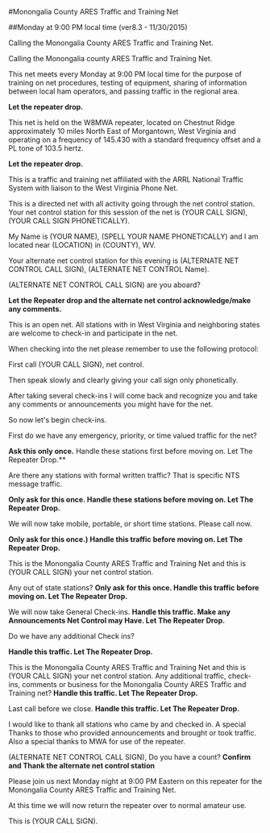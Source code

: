 #Monongalia County ARES Traffic and Training Net

##Monday at 9:00 PM local time (ver8.3 - 11/30/2015)

Calling the Monongalia County ARES Traffic and Training Net.

Calling the Monongalia county ARES Traffic and Training Net.

This net meets every Monday at 9:00 PM local time for the purpose of training on net procedures, testing of equipment, sharing of information between local ham operators, and passing traffic in the regional area.

**Let the repeater drop.**

This net is held on the W8MWA repeater, located on Chestnut Ridge approximately 10 miles North East of Morgantown, West Virginia and operating on a frequency of 145.430 with a standard frequency offset and a PL tone of 103.5 hertz.

**Let the repeater drop.**

This is a traffic and training net affiliated with the ARRL National Traffic System with liaison to the West Virginia Phone Net.

This is a directed net with all activity going through the net control station.  Your net control station for this session of the net is (YOUR CALL SIGN),(YOUR CALL SIGN PHONETICALLY).

My Name is (YOUR NAME), (SPELL YOUR NAME PHONETICALLY) and I am located near (LOCATION) in (COUNTY), WV.

Your alternate net control station for this evening is (ALTERNATE NET CONTROL CALL SIGN), (ALTERNATE NET CONTROL Name).

(ALTERNATE NET CONTROL CALL SIGN) are you aboard?

**Let the Repeater drop and the alternate net control acknowledge/make any comments.**

This is an open net.  All stations with in West Virginia and neighboring states are welcome to check-in and participate in the net.

When checking into the net please remember to use the following protocol:

First call (YOUR CALL SIGN), net control.

Then speak slowly and clearly giving your call sign only phonetically.

After taking several check-ins I will come back and recognize you and take any comments or announcements you might have for the net.


So now let's begin check-ins.

First do we have any emergency, priority, or time valued traffic for the net?

**Ask this only once.**
Handle these stations first before moving on.
Let The Repeater Drop.**

Are there any stations with formal written traffic?  That is specific NTS message traffic.

**Only ask for this once.
Handle these stations before moving on.
Let The Repeater Drop.**

We will now take mobile, portable, or short time stations.  Please call now.

**Only ask for this once.)
Handle this traffic before moving on.
Let The Repeater Drop.**

This is the Monongalia County ARES Traffic and Training Net and this is (YOUR CALL SIGN) your net control station.

Any out of state stations?
**Only ask for this once.
Handle this traffic before moving on.
Let The Repeater Drop.**

We will now take General Check-ins.
**Handle this traffic.
Make any Announcements Net Control may Have.
Let The Repeater Drop.**

Do we have any additional Check ins?

**Handle this traffic.
Let The Repeater Drop.**

This is the Monongalia County ARES Traffic and Training Net and this is (YOUR CALL SIGN) your net control station.
Any additional traffic, check-ins, comments or business for the Monongalia County ARES Traffic and Training net?
**Handle this traffic.
Let The Repeater Drop.**

Last call before we close.
**Handle this traffic.
Let The Repeater Drop.**

I would like to thank all stations who came by and checked in.  A special Thanks to those who provided announcements and brought or took traffic.  Also a special thanks to MWA for use of the repeater.

(ALTERNATE NET CONTROL CALL SIGN), Do you have a count?
**Confirm and Thank the alternate net control station**

Please join us next Monday night at 9:00 PM Eastern on this repeater for the Monongalia County ARES Traffic and Training Net.

At this time we will now return the repeater over to normal amateur use.

This is (YOUR CALL SIGN).

